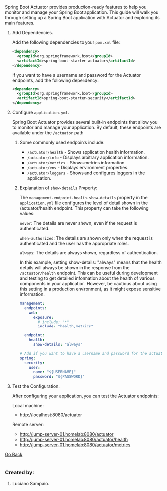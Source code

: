Spring Boot Actuator provides production-ready features to help you monitor and manage your Spring Boot application. This guide will walk you through setting up a Spring Boot application with Actuator and exploring its main features.

1. Add Dependencies.

    Add the following dependencies to your `pom.xml` file:
    ```xml
    <dependency>
      <groupId>org.springframework.boot</groupId>
      <artifactId>spring-boot-starter-actuator</artifactId>
    </dependency>
    ```

    If you want to have a username and password for the Actuator endpoints, add the following dependency:
    ```xml
    <dependency>
      <groupId>org.springframework.boot</groupId>
      <artifactId>spring-boot-starter-security</artifactId>
    </dependency>
    ```

1. Configure `application.yml`.

    Spring Boot Actuator provides several built-in endpoints that allow you to monitor and manage your application. By default, these endpoints are available under the `/actuator` path.

    1. Some commonly used endpoints include:

        - `/actuator/health` - Shows application health information.
        - `/actuator/info` - Displays arbitrary application information.
        - `/actuator/metrics` - Shows metrics information.
        - `/actuator/env` - Displays environment properties.
        - `/actuator/loggers` - Shows and configures loggers in the application.

    1. Explanation of `show-details` Property:

        The `management.endpoint.health.show-details` property in the `application.yml` file configures the level of detail shown in the /actuator/health endpoint. This property can take the following values:

        `never`: The details are never shown, even if the request is authenticated.

        `when-authorized`: The details are shown only when the request is authenticated and the user has the appropriate roles.

        `always`: The details are always shown, regardless of authentication.

        In this example, setting show-details: "always" means that the health details will always be shown in the response from the `/actuator/health` endpoint. This can be useful during development and testing to get detailed information about the health of various components in your application. However, be cautious about using this setting in a production environment, as it might expose sensitive information.

        ```yml
        management:
          endpoints:
            web:
              exposure:
                # include: "*"
                include: "health,metrics"

          endpoint:
            health:
              show-details: "always"

        # Add if you want to have a username and password for the actuator endpoint.
        spring:
          security:
            user:
              name: "${USERNAME}"
              password: "${PASSWORD}"
        ```

1. Test the Configuration.

    After configuring your application, you can test the Actuator endpoints:

    Local machine:
      - http://localhost:8080/actuator

    Remote server:
      - http://jump-server-01.homelab:8080/actuator
      - http://jump-server-01.homelab:8080/actuator/health
      - http://jump-server-01.homelab:8080/actuator/metrics

[Go Back](../../../README.md)

#
### Created by:

1. Luciano Sampaio.
